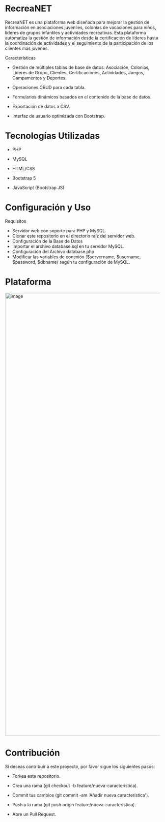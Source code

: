 # RecreaNET
RecreaNET es una plataforma web diseñada para mejorar la gestión de información en asociaciones juveniles, colonias de vacaciones para niños, líderes de grupos infantiles y actividades recreativas. Esta plataforma automatiza la gestión de información desde la certificación de líderes hasta la coordinación de actividades y el seguimiento de la participación de los clientes más jóvenes.

Características

- Gestión de múltiples tablas de base de datos: Asociación, Colonias, Líderes de Grupo, Clientes, Certificaciones, Actividades, Juegos, Campamentos y Deportes.

- Operaciones CRUD para cada tabla.

- Formularios dinámicos basados en el contenido de la base de datos.

- Exportación de datos a CSV.

- Interfaz de usuario optimizada con Bootstrap.

# Tecnologías Utilizadas
- PHP

- MySQL

- HTML/CSS

- Bootstrap 5

- JavaScript (Bootstrap JS)

# Configuración y Uso
Requisitos
- Servidor web con soporte para PHP y MySQL.
- Clonar este repositorio en el directorio raíz del servidor web.
- Configuración de la Base de Datos
- Importar el archivo database.sql en tu servidor MySQL.
- Configuración del Archivo database.php
- Modificar las variables de conexión ($servername, $username, $password, $dbname) según tu configuración de MySQL.

# Plataforma

<img width="1440" alt="image" src="https://github.com/codingwthisa/RecreaNET/assets/106448788/fa2c48ed-9b19-4db1-b87a-3cf04ba685f4">



# Contribución
Si deseas contribuir a este proyecto, por favor sigue los siguientes pasos:

- Forkea este repositorio.

- Crea una rama (git checkout -b feature/nueva-caracteristica).

- Commit tus cambios (git commit -am 'Añadir nueva característica').

- Push a la rama (git push origin feature/nueva-caracteristica).

- Abre un Pull Request.
